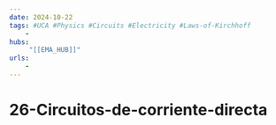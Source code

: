 ```yaml
---
date: 2024-10-22
tags: #UCA #Physics #Circuits #Electricity #Laws-of-Kirchhoff
    -
hubs:
     "[[EMA_HUB]]"
urls:
    -
---
```


# 26-Circuitos-de-corriente-directa



